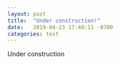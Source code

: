 ```yaml
---
layout: post
title:  "Under construction!"
date:   2019-04-23 17:48:11 -0700
categories: test
---
```


Under construction
